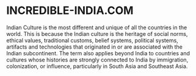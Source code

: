 # INCREDIBLE-INDIA.COM
Indian Culture  is the most different and unique of all the countries in the world. This is because the Indian culture is the heritage of social norms, ethical values, traditional customs, belief systems, political systems, artifacts and technologies that originated in or are associated with the Indian subcontinent. The term also applies beyond India to countries and cultures whose histories are strongly connected to India by immigration, colonization, or influence, particularly in South Asia and Southeast Asia.
